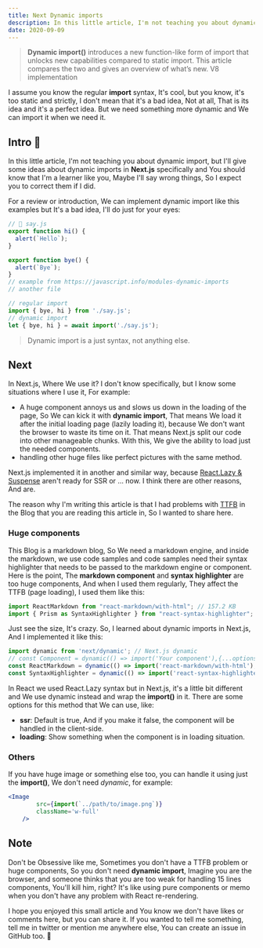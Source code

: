 ```yaml
---
title: Next Dynamic imports
description: In this little article, I'm not teaching you about dynamic import, but I'll give some ideas about dynamic imports in Next.js specifically ...
date: 2020-09-09
---
```

> **Dynamic import()** introduces a new function-like form of import that unlocks new capabilities compared to static import. This article compares the two and gives an overview of what’s new. V8 implementation

  

I assume you know the regular **import** syntax, It's cool, but you know, it's too static and strictly, I don't mean that it's a bad idea, Not at all, That is its idea and it's a perfect idea. But we need something more dynamic and We can import it when we need it.

## Intro 👋

In this little article, I'm not teaching you about dynamic import, but I'll give some ideas about dynamic imports in **Next.js** specifically and You should know that I'm a learner like you, Maybe I'll say wrong things, So I expect you to correct them if I did.

For a review or introduction, We can implement dynamic import like this examples but It's a bad idea, I'll do just for your eyes: 
```jsx
// 📁 say.js
export function hi() {
  alert(`Hello`);
}

export function bye() {
  alert(`Bye`);
}
// example from https://javascript.info/modules-dynamic-imports
// another file

// regular import 
import { bye, hi } from './say.js';
// dynamic import  
let { bye, hi } = await import('./say.js');
```
> Dynamic import is a just syntax, not anything else.


## Next
In Next.js, Where We use it? I don't know specifically, but I know some situations where I use it, For example: 

* A huge component annoys us and slows us down in the loading of the page, So We can kick it with **dynamic import**, That means We load it after the initial loading page (lazily loading it), because We don't want the browser to waste its time on it. That means Next.js split our code into other manageable chunks. With this, We give the ability to load just the needed components.
* handling other huge files like perfect pictures with the same method.

Next.js implemented it in another and similar way, because [React.Lazy & Suspense](https://reactjs.org/docs/code-splitting.html) aren't ready for SSR or ... now. I think there are other reasons, And are.

The reason why I'm writing this article is that I had problems with [TTFB](https://web.dev/time-to-first-byte/) in the Blog that you are reading this article in, So I wanted to share here. 

### Huge components
This Blog is a markdown blog, So We need a markdown engine, and inside the markdown, we use code samples and code samples need their syntax highlighter that needs to be passed to the markdown engine or component. Here is the point, The **markdown component** and **syntax highlighter** are too huge components, And when I used them regularly, They affect the TTFB (page loading), I used them like this: 

```jsx
import ReactMarkdown from "react-markdown/with-html"; // 157.2 KB
import { Prism as SyntaxHighlighter } from "react-syntax-highlighter"; // 495.1 KB
```
Just see the size, It's crazy.
So, I learned about dynamic imports in Next.js, And I implemented it like this: 
```jsx
import dynamic from 'next/dynamic'; // Next.js dynamic
// const Component = dynamic(() => import('Your component'),{...options})
const ReactMarkdown = dynamic(() => import('react-markdown/with-html'), { loading: () => '🐞...' });
const SyntaxHighlighter = dynamic(() => import('react-syntax-highlighter/dist/cjs/prism'));
```
In React we used React.Lazy syntax but in Next.js, it's a little bit different and We use dynamic instead and wrap the **import()** in it. There are some options for this method that We can use, like:

* **ssr**: Default is true, And if you make it false, the component will be handled in the client-side.
* **loading**: Show something when the component is in loading situation.

### Others
If you have huge image or something else too, you can handle it using just the **import()**, We don't need *dynamic*, for example:

```jsx
<Image
        src={import(`../path/to/image.png`)}
        className='w-full'
    />
```
## Note 
Don't be Obsessive like me, Sometimes you don't have a TTFB problem or huge components, So you don't need **dynamic import**, Imagine you are the browser, and someone thinks that you are too weak for handling 15 lines components, You'll kill him, right?
It's like using pure components or memo when you don't have any problem with React re-rendering.

I hope you enjoyed this small article and You know we don't have likes or comments here, but you can share it. If you wanted to tell me something, tell me in twitter or mention me anywhere else, You can create an issue in GitHub too. 🐞
